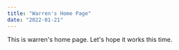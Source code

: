 ```yaml
---
title: "Warren's Home Page"
date: "2022-01-21"
---
```


This is warren's home page. Let's hope it works this time.
